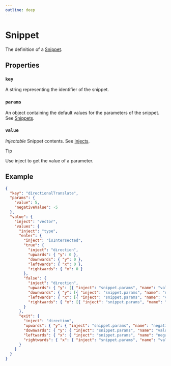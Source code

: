 ```yaml
---
outline: deep
---
```


# Snippet

The definition of a [Snippet](/create/snippets).

## Properties

### `key`

A string representing the identifier of the snippet.

### `params`

An object containing the default values for the parameters of the snippet. See [Snippets](/create/snippets#parameters).

### `value`

_Injectable_ Snippet contents. See [Injects](/create/injects).

> [!TIP]
> Use inject <InjectRef inject="snippet.params" /> to get the value of a parameter.

## Example

```json
{
  "key": "directionalTranslate",
  "params": {
    "value": 5,
    "negativeValue": -5
  },
  "value": {
    "inject": "vector",
    "values": {
      "inject": "type",
      "enter": {
        "inject": "isIntersected",
        "true": {
          "inject": "direction",
          "upwards": { "y": 0 },
          "downwards": { "y": 0 },
          "leftwards": { "x": 0 },
          "rightwards": { "x": 0 }
        },
        "false": {
          "inject": "direction",
          "upwards": { "y": [{ "inject": "snippet.params", "name": "value" }, 0] },
          "downwards": { "y": [{ "inject": "snippet.params", "name": "negativeValue" }, 0] },
          "leftwards": { "x": [{ "inject": "snippet.params", "name": "value" }, 0] },
          "rightwards": { "x": [{ "inject": "snippet.params", "name": "negativeValue" }, 0] }
        }
      },
      "exit": {
        "inject": "direction",
        "upwards": { "y": { "inject": "snippet.params", "name": "negativeValue" } },
        "downwards": { "y": { "inject": "snippet.params", "name": "value" } },
        "leftwards": { "x": { "inject": "snippet.params", "name": "negativeValue" } },
        "rightwards": { "x": { "inject": "snippet.params", "name": "value" } }
      }
    }
  }
}
```
